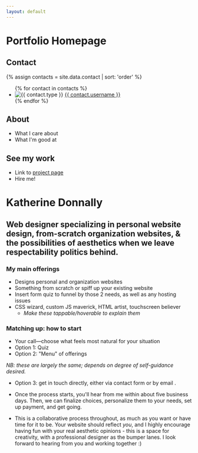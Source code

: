 ```yaml
---
layout: default
---
```


# Portfolio Homepage

## Contact

{% assign contacts = site.data.contact | sort: 'order' %}
<ul class="home-contact__list">
{% for contact in contacts %}
<li class="home-contact__item">
	<img alt="{{ contact.type }}" title="{{ contact.type }}" src="{{ contact.img | relative_url }}">
	<a href="{{ contact.url }}">{{ contact.username }}</a>
</li>
{% endfor %}
</ul>

## About

- What I care about
- What I'm good at

## See my work

- Link to [project page]({{site.baseurl}}/projects/)
- Hire me!

# Katherine Donnally

## Web designer specializing in personal website design, from-scratch organization websites, & the possibilities of aesthetics when we leave respectability politics behind.

### My main offerings

- Designs personal and organization websites
- Something from scratch or spiff up your existing website
- Insert form quiz to funnel by those 2 needs, as well as any hosting issues
- CSS wizard, custom JS maverick, HTML artist, touchscreen believer
	- *Make these tappable/hoverable to explain them*

### Matching up: how to start

- Your call&mdash;choose what feels most natural for your situation
- Option 1: Quiz
- Option 2: "Menu" of offerings

*NB: these are largely the same; depends on degree of self-guidance desired.*

- Option 3: get in touch directly, either via contact form or by email <insert email>.

- Once the process starts, you'll hear from me within about five business days. Then, we can finalize choices, personalize them to your needs, set up payment, and get going.
- This is a collaborative process throughout, as much as you want or have time for it to be. Your website should reflect *you*, and I highly encourage having fun with your real aesthetic opinions - this is a space for creativity, with a professional designer as the bumper lanes. I look forward to hearing from you and working together :)

